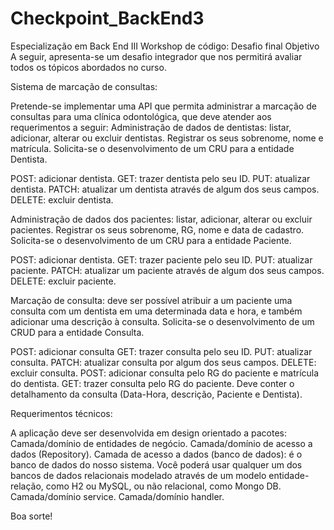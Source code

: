 # Checkpoint_BackEnd3

Especialização em Back End III
Workshop de código: Desafio final
Objetivo
A seguir, apresenta-se um desafio integrador que nos permitirá avaliar todos os tópicos abordados no curso. 

Sistema de marcação de consultas:

Pretende-se implementar uma API que permita administrar a marcação de consultas para uma clínica odontológica, que deve atender aos requerimentos a seguir: 
Administração de dados de dentistas: listar, adicionar, alterar ou excluir dentistas. Registrar os seus sobrenome, nome e matrícula. Solicita-se o desenvolvimento de um CRU para a entidade Dentista.  

POST: adicionar dentista. 
GET: trazer dentista pelo seu ID.
PUT: atualizar dentista.
PATCH: atualizar um dentista através de algum dos seus campos. 
DELETE: excluir dentista.

Administração de dados dos pacientes: listar, adicionar, alterar ou excluir pacientes. Registrar os seus sobrenome, RG, nome e data de cadastro. Solicita-se o desenvolvimento de um CRU para a entidade Paciente.  

POST: adicionar dentista. 
GET: trazer paciente pelo seu ID.
PUT: atualizar paciente.
PATCH: atualizar um paciente através de algum dos seus campos. 
DELETE: excluir paciente.


Marcação de consulta: deve ser possível atribuir a um paciente uma consulta com um dentista em uma determinada data e hora, e também adicionar uma descrição à consulta. Solicita-se o desenvolvimento de um CRUD para a entidade Consulta.  

POST: adicionar consulta
GET: trazer consulta pelo seu ID.
PUT: atualizar consulta.
PATCH: atualizar consulta por algum dos seus campos.
DELETE: excluir consulta.
POST: adicionar consulta pelo RG do paciente e matrícula do dentista.
GET: trazer consulta pelo RG do paciente. Deve conter o detalhamento da consulta (Data-Hora, descrição, Paciente e Dentista). 

Requerimentos técnicos:

A aplicação deve ser desenvolvida em design orientado a pacotes:
Camada/domínio de entidades de negócio.
Camada/domínio de acesso a dados (Repository).
Camada de acesso a dados (banco de dados): é o banco de dados do nosso sistema. Você poderá usar qualquer um dos bancos de dados relacionais modelado através de um modelo entidade-relação, como H2 ou MySQL, ou não relacional, como Mongo DB.
Camada/domínio service.
Camada/domínio handler.

Boa sorte!
